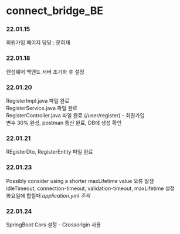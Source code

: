 # connect_bridge_BE
### 22.01.15
회원가입 페이지 담당 : 문희재
### 22.01.18
랜섬웨어 백앤드 서버 초기화 후 설정
### 22.01.20
RegisterImpl.java 파일 완료   
RegisterService.java 파일 완료   
RegisterController.java 파일 완료 (/user/register) - 회원가입   
변수 30% 완성, postman 통신 완료, DB에 생성 확인
### 22.01.21
REgisterDto, RegisterEntity 파일 완료
### 22.01.23
Possibly consider using a shorter maxLifetime value 오류 발생   
idleTimeout, connection-timeout, validation-timeout, maxLifetime 설정   
화요일에 합칠때 *application.yml 주의*
### 22.01.24
SpringBoot Cors 설정 - Crossorigin 사용